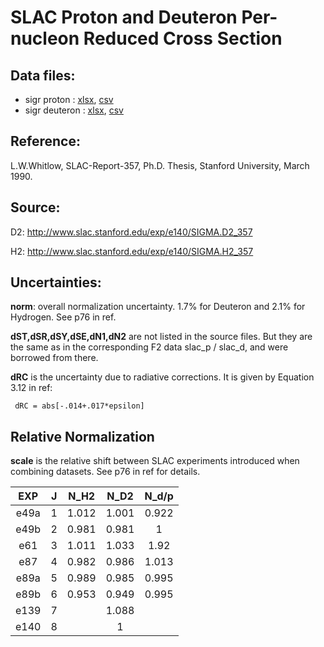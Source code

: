 
# SLAC Proton and Deuteron Per-nucleon Reduced Cross Section

## Data files: 
  * sigr  proton     : [xlsx](../data/dataframe/10014.xlsx), [csv](../data/dataframe/csv/10014.csv)   
  * sigr  deuteron   : [xlsx](../data/dataframe/10015.xlsx), [csv](../data/dataframe/csv/10015.csv)   

## Reference:  
L.W.Whitlow, SLAC-Report-357, Ph.D. Thesis, Stanford University, March 1990.

## Source: 
D2: http://www.slac.stanford.edu/exp/e140/SIGMA.D2_357

H2: http://www.slac.stanford.edu/exp/e140/SIGMA.H2_357


## Uncertainties:

**norm**: overall normalization uncertainty. 1.7% for Deuteron and 2.1% for Hydrogen. See p76 in ref.

**dST,dSR,dSY,dSE,dN1,dN2** are not listed in the source files. But they are the same as in the corresponding F2 data slac_p / slac_d, and were borrowed from there.

**dRC** is the uncertainty due to radiative corrections. It is given by Equation 3.12 in ref:                             
                                                                                
     dRC = abs[-.014+.017*epsilon]    

## Relative Normalization

**scale** is the relative shift between SLAC experiments introduced when combining datasets. See p76 in ref for details.

|EXP    |J	 |N_H2  |N_D2 | N_d/p|
|:--:   |:--:|:--:  |:--: |  :--:|
|e49a	|1	 |1.012	|1.001|	0.922|
|e49b	|2	 |0.981	|0.981|	1    |
|e61	|3	 |1.011	|1.033|	1.92 |
|e87	|4	 |0.982	|0.986|	1.013|
|e89a	|5	 |0.989	|0.985|	0.995|
|e89b	|6	 |0.953	|0.949|	0.995|
|e139	|7	 |	    |1.088|	     |
|e140	|8	 |	    |1	  |      |

